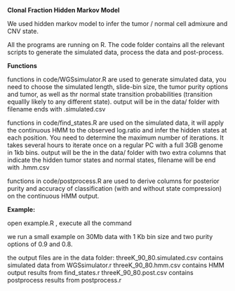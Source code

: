 **Clonal Fraction Hidden Markov Model**

We used hidden markov model to infer the tumor / normal cell admixure and CNV state.

All the programs are running on R. The code folder contains all the relevant scripts to generate the simulated data, process the data and post-process. 

**Functions**

functions in code/WGSsimulator.R are used to generate simulated data, you need to choose the simulated length, slide-bin size, the tumor purity options and tumor, as well as thr normal state transition probabilities (transition equallly likely to any different state). 
output will be in the data/ folder with filename ends with .simulated.csv

functions in code/find_states.R are used on the simulated data, it will apply the continuous HMM to the observed log.ratio and infer the hidden states at each position. You need to determine the maximum number of iterations. It takes several hours to iterate once on a regular PC with a full 3GB genome in 1kb bins.
output will be the in the data/ folder with two extra columns that indicate the hidden tumor states and normal states, filename will be end with .hmm.csv

functions in code/postprocess.R  are used to derive columns for posterior purity and accuracy of classification (with and without state compression) on the continuous HMM output.

**Example:**

open  example.R , execute all the command 

we run a small example on 30Mb data with 1 Kb bin size and two purity options of 0.9 and 0.8.

the output files are in the data folder:
threeK_90_80.simulated.csv contains simulated data from WGSsimulator.r
threeK_90_80.hmm.csv contains HMM output results from find_states.r
threeK_90_80.post.csv contains postprocess results from postprocess.r


